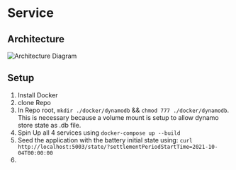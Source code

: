 # Service

## Architecture

![Architecture Diagram](https://viewer.diagrams.net/?tags=%7B%7D&highlight=0000ff&edit=_blank&layers=1&nav=1&title=energy_trade_optimiser_arch#R7Vpdb%2BI4FP01PG4V5xMeh6%2BZWRV1tJV2Z%2FcFGWKCWyeOjCnQX7%2FXiQNx4k6pRIuYQlGVe2xfO%2Ffec%2BIkdLxBuv0qcL6c8JiwjuvE24437LhuFAXwXwG7EkDI10giaKyxA3BPn4kGHY2uaUxWRkfJOZM0N8E5zzIylwaGheAbs9uCM3PWHCekBdzPMWuj%2F9BYLku060YH%2FBuhybKaGYW9siXFVWd9JqsljvmmBnmjjjcQnMvyKN0OCFPBq%2BJSjhu%2F0LpfmCCZPGbAf9%2B%2FTdnf0QN5vpuMJuvnP9HD4x%2FayxNma33Cf5GE8kwvWe6qOOScZrKIZdCHL0w1cDoBtAyUdeMGDaBpRyaA2pbyYQJNOzIB1HSPGvOj5gJrQMsy3DuN%2BZ3aAuHr9flaMpqRwb7qHAATgWMK2RhwxgVgGc8gev2lTBlYCA43SyrJfY7nKqobYAxgC55JXffIrWwdeOUV6iZXx%2Bk2URS7wZuVf5MIvs6LKb9D5Vtbp6LMJHiQgj%2BSalUd10N%2BNOp%2FUXNRxhqrfSJCUqj%2FL4wmyrHkah6sLUYWUnmEU6BZcltYQ8%2FRy7ZNEePVksT6%2FHW1wRRk%2B2IZoz05QFUIT4kUO%2BhSSYqmkxYUN9T25sDO0NfYssbMoFIUrBUh2bs%2BkAYONG%2FewCG3xaEWe1aPRM6XOqFWKlnpZKOUlVZtahndimK3zNAEbVjUBlG7W8WPNmjDbGLQHI0so1Fj9MtUbFQj%2FI1VRlsUhTZ%2FGEFjrW1IBTgqqAOkEKqqDKLAGPj4%2FZ6NWoviU697p0aqWzwj7AdfUe1%2BxqXk6ausm8OqiDCl5DXZwKu8DMeCbtU67DoiyIqvxZyUKtIH06Yn8S7DKY9np2Fw6HRNCvfaFI66bQZX2MkJ7Lf4SmLYBGhTVQBPeIbZ6ID2QWGzeJ%2FfQ59brjJXZOiBSLnTKcJryc38lXOqiX4dRlhXkaFfrN%2FT%2ByIsEiJfE6p2WgRhWNIncx0nD7LXUsk%2BllDVagX3RDxROMWrbF6ObI6j7sjx3yabQycYoOjTyCbD6SzGpxHNwDf3Pb5zZtFEwTlUE6Ildj%2Frxr%2FKGRS8Nodb7by0dnXrBxEUTl6VRAGeUIKDIyUYOfYsf4wGo%2FDCr3RHh%2FkFMn1QmKNPEmbvnFEOWhuKu1zSlK6A39ctxXVL8VtuKRZASSzJafYUXoBuAnNXEZx5V9G9cOUMj1TO6JzKGbaU8yqTlySTY3%2Fc7b9NJvsD5AXhp5FJnNOp0skN3p1MKg2hDC2PnT9UKHsXLpTRkUIZnFMoo9eF0krm96aShRke1HzOwI3yPmUcx9MZZjibF2MbajAOuoHnW9RFvwM6CWFCgzCB7T1Nz0IY971uypxWMidYwGXuerNwmVfB683CRz5%2FRF3z%2BaPnn%2FkCiNo%2FXZjw%2BSMgo%2Fu7K5OvTL4y%2Bdi7%2Fnd8AQvm4RdORVvtd2Le6H8%3D)

## Setup

1. Install Docker
2. clone Repo
3. In Repo root, `mkdir ./docker/dynamodb` && `chmod 777 ./docker/dynamodb`.
   This is necessary because a volume mount is setup to allow dynamo store state as .db file.
4. Spin Up all 4 services using `docker-compose up --build`
5. Seed the application with the battery initial state using:
   `curl http://localhost:5003/state/?settlementPeriodStartTime=2021-10-04T00:00:00`
6.
